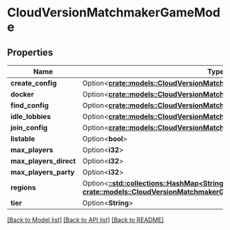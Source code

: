 # CloudVersionMatchmakerGameMode

## Properties

Name | Type | Description | Notes
------------ | ------------- | ------------- | -------------
**create_config** | Option<[**crate::models::CloudVersionMatchmakerGameModeCreateConfig**](CloudVersionMatchmakerGameModeCreateConfig.md)> |  | [optional]
**docker** | Option<[**crate::models::CloudVersionMatchmakerGameModeRuntimeDocker**](CloudVersionMatchmakerGameModeRuntimeDocker.md)> |  | [optional]
**find_config** | Option<[**crate::models::CloudVersionMatchmakerGameModeFindConfig**](CloudVersionMatchmakerGameModeFindConfig.md)> |  | [optional]
**idle_lobbies** | Option<[**crate::models::CloudVersionMatchmakerGameModeIdleLobbiesConfig**](CloudVersionMatchmakerGameModeIdleLobbiesConfig.md)> |  | [optional]
**join_config** | Option<[**crate::models::CloudVersionMatchmakerGameModeJoinConfig**](CloudVersionMatchmakerGameModeJoinConfig.md)> |  | [optional]
**listable** | Option<**bool**> |  | [optional]
**max_players** | Option<**i32**> |  | [optional]
**max_players_direct** | Option<**i32**> |  | [optional]
**max_players_party** | Option<**i32**> |  | [optional]
**regions** | Option<[**::std::collections::HashMap<String, crate::models::CloudVersionMatchmakerGameModeRegion>**](CloudVersionMatchmakerGameModeRegion.md)> |  | [optional]
**tier** | Option<**String**> |  | [optional]

[[Back to Model list]](../README.md#documentation-for-models) [[Back to API list]](../README.md#documentation-for-api-endpoints) [[Back to README]](../README.md)


